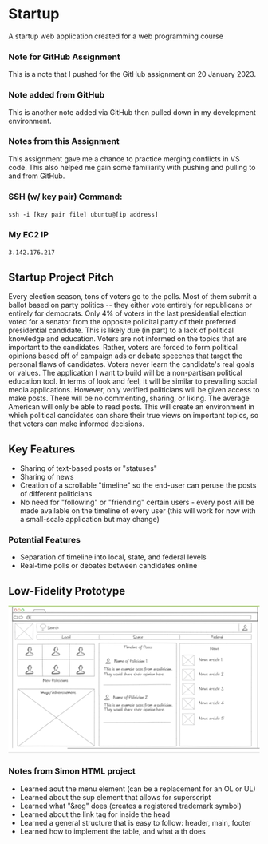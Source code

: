 # Startup
A startup web application created for a web programming course

### Note for GitHub Assignment
This is a note that I pushed for the GitHub assignment on 20 January 2023.

### Note added from GitHub
This is another note added via GitHub then pulled down in my development environment.

### Notes from this Assignment
This assignment gave me a chance to practice merging conflicts in VS code. This also helped me gain some familiarity with pushing and pulling to and from GitHub.


### SSH (w/ key pair) Command: 
`ssh -i [key pair file] ubuntu@[ip address]`

### My EC2 IP 
`3.142.176.217`



## Startup Project Pitch
Every election season, tons of voters go to the polls. Most of them submit a ballot based on party politics -- they either vote entirely for republicans or entirely for democrats. Only 4% of voters in the last presidential election voted for a senator from the opposite policital party of their preferred presidential candidate. This is likely due (in part) to a lack of political knowledge and education. Voters are not informed on the topics that are important to the candidates. Rather, voters are forced to form political opinions based off of campaign ads or debate speeches that target the personal flaws of candidates. Voters never learn the candidate's real goals or values. The application I want to build will be a non-partisan political education tool. In terms of look and feel, it will be similar to prevailing social media applications. However, only verified politicians will be given access to make posts. There will be no commenting, sharing, or liking. The average American will only be able to read posts. This will create an environment in which political candidates can share their true views on important topics, so that voters can make informed decisions.

## Key Features
* Sharing of text-based posts or "statuses"
* Sharing of news
* Creation of a scrollable "timeline" so the end-user can peruse the posts of different politicians
* No need for "following" or "friending" certain users - every post will be made available on the timeline of every user (this will work for now with a small-scale application but may change)

### Potential Features
* Separation of timeline into local, state, and federal levels
* Real-time polls or debates between candidates online

## Low-Fidelity Prototype
![Wireframe for the Project Specification Assignment](Images/Wireframe_for_Startup.png)



### Notes from Simon HTML project
* Learned aout the menu element (can be a replacement for an OL or UL)
* Learned about the sup element that allows for superscript
* Learned what "&reg" does (creates a registered trademark symbol)
* Learned about the link tag for inside the head
* Learned a general structure that is easy to follow: header, main, footer
* Learned how to implement the table, and what a th does
